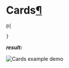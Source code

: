 # Cards[¶](https://getbootstrap.com/docs/4.3/components/card/)

> 

```cshtml
@{

}
```

***result:***

![Cards example demo](../../demo/cards-demo.jpg)
